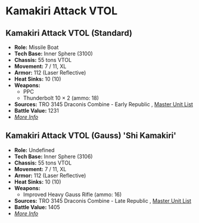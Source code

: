 # Kamakiri Attack VTOL 

## Kamakiri Attack VTOL (Standard) 

- **Role:** Missile Boat 
- **Tech Base:** Inner Sphere (3100) 
- **Chassis:** 55 tons VTOL 
- **Movement:** 7 / 11, XL 
- **Armor:** 112 (Laser Reflective) 
- **Heat Sinks:** 10 (10) 
- **Weapons:** 
  - PPC 
  - Thunderbolt 10 × 2 (ammo: 18) 
- **Sources:** TRO 3145 Draconis Combine - Early Republic , [Master Unit List](http://masterunitlist.info/Unit/Details/6382) 
- **Battle Value:** 1231 
- [*More Info*](kamakiri_attack_vtol/kamakiri_attack_vtol_standard.md) 

## Kamakiri Attack VTOL (Gauss) 'Shi Kamakiri' 

- **Role:** Undefined 
- **Tech Base:** Inner Sphere (3106) 
- **Chassis:** 55 tons VTOL 
- **Movement:** 7 / 11, XL 
- **Armor:** 112 (Laser Reflective) 
- **Heat Sinks:** 10 (10) 
- **Weapons:** 
  - Improved Heavy Gauss Rifle (ammo: 16) 
- **Sources:** TRO 3145 Draconis Combine - Late Republic , [Master Unit List](http://masterunitlist.info/Unit/Details/6383) 
- **Battle Value:** 1405 
- [*More Info*](kamakiri_attack_vtol/kamakiri_attack_vtol_gauss_shi_kamakiri.md) 

